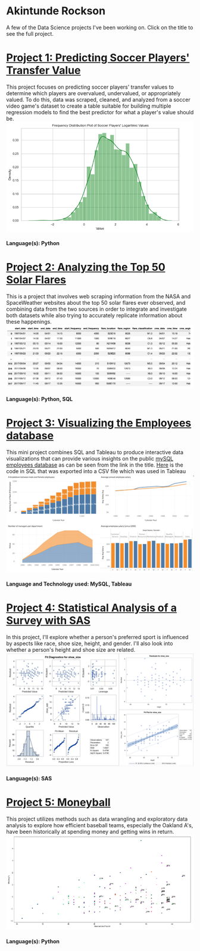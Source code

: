 
# Akintunde Rockson
A few of the Data Science projects I've been working on. Click on the title to see the full project.

# [Project 1: Predicting Soccer Players' Transfer Value](https://github.com/TundeRockson/My-Portfolio/blob/main/Soccer%20Proj/Soccer%20Project.ipynb)
This project focuses on predicting soccer players' transfer values to determine which players are overvalued, undervalued, or appropriately valued. To do this, data was scraped, cleaned, and analyzed from a soccer video game's dataset to create a table suitable for building multiple regression models to find the best predictor for what a player's value should be.
![](images/Screen%20Shot%202022-08-29%20at%204.18.30%20PM.png)
#### Language(s): Python

# [Project 2: Analyzing the Top 50 Solar Flares](https://github.com/TundeRockson/My-Portfolio/blob/main/Analyzing%20Top%2050%20Solar%20Flares/Top%2050%20Solar%20Flares.ipynb)
This is a project that involves web scraping information from the NASA and SpaceWeather websites about the top 50 solar flares ever observed, and combining data from the two sources in order to integrate and investigate both datasets while also trying to accurately replicate information about these happenings.
![](images/Screen%20Shot%202022-08-29%20at%204.18.02%20PM.png)
#### Language(s): Python, SQL

# [Project 3: Visualizing the Employees database](https://public.tableau.com/app/profile/tunde.rockson/viz/CombiningSQLandTableau_16648290057500/Dashboard1?publish=yes)
This mini project combines SQL and Tableau to produce interactive data visualizations that can provide various insights on the public [mySQL employees database](https://github.com/datacharmer/test_db) as can be seen from the link in the title. [Here](https://github.com/TundeRockson/My-Portfolio/blob/main/Combining%20SQL%20and%20Tableau.sql) is the code in SQL that was exported into a CSV file which was used in Tableau
![](images/Screen%20Shot%202022-10-16%20at%2012.34.12%20PM.png)
#### Language and Technology used: MySQL, Tableau

# [Project 4: Statistical Analysis of a Survey with SAS](https://github.com/TundeRockson/My-Portfolio/blob/main/SAS%20Survey%20Project.pdf)
In this project, I'll explore whether a person's preferred sport is influenced by aspects like race, shoe size, height, and gender. I'll also look into whether a person's height and shoe size are related.
![](images/Screen%20Shot%202022-08-29%20at%2011.46.18%20PM.png)
#### Language(s): SAS

# [Project 5: Moneyball](https://github.com/TundeRockson/My-Portfolio/blob/main/Moneyball/Moneyball%20Project.ipynb)
This project utilizes methods such as data wrangling and exploratory data analysis to explore how efficient baseball teams, especially the Oakland A's, have been historically at spending money and getting wins in return.
![](images/Screen%20Shot%202022-08-29%20at%204.17.23%20PM.png)
#### Language(s): Python
